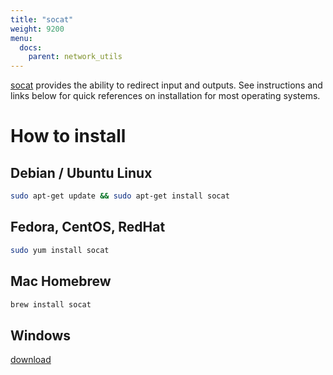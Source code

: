 ```yaml
---
title: "socat"
weight: 9200
menu:
  docs:
    parent: network_utils
---
```


[socat](http://www.dest-unreach.org/socat/) provides the ability to redirect
input and outputs. See instructions and links below for quick references on
installation for most operating systems.

# How to install

## Debian / Ubuntu Linux

```bash
sudo apt-get update && sudo apt-get install socat
```

## Fedora, CentOS, RedHat

```bash
sudo yum install socat
```

## Mac Homebrew

```bash
brew install socat
```

## Windows

[download](https://sourceforge.net/projects/unix-utils/files/socat/)


